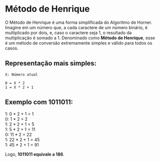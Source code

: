 # Método de Henrique

O Método de Henrique é uma forma simplificada do Algoritmo de Horner.
Imagine em um número que, a cada caractere de um número binário, é multiplicado por dois, e, caso o caractere seja 1, o resultado da multiplicação é somado a 1. Denominado como **Método de Henrique**, esse é um método de conversão extremamente simples e válido para todos os casos.

## Representação mais simples:

```
X: Número atual

0 = X * 2
1 = X * 2 + 1
```

## Exemplo com 1011011:

1: 0 * 2 + 1 = 1  
0: 1 * 2 = 2  
1: 2 * 2 + 1 = 5  
1: 5 * 2 + 1 = 11  
0: 11 * 2 = 22  
1: 22 * 2 + 1 = 45  
1: 45 * 2 + 1 = 91  

Logo, **1011011 equivale a 186**.
